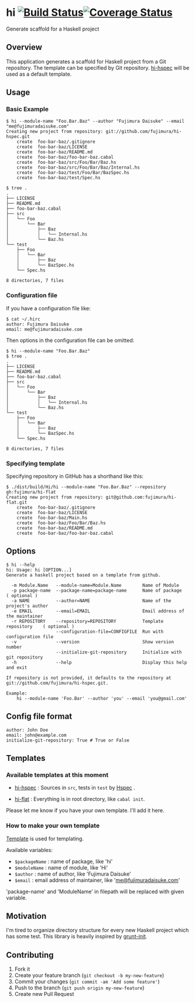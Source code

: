 hi [![Build Status](https://travis-ci.org/fujimura/hi.png?branch=master)](https://travis-ci.org/fujimura/hi)[![Coverage Status](https://coveralls.io/repos/fujimura/hi/badge.png)](https://coveralls.io/r/fujimura/hi)
===========

Generate scaffold for a Haskell project

## Overview

This application generates a scaffold for Haskell project from a Git repository.
The template can be specified by Git repository. [hi-hspec](https://github.com/fujimura/hi-hspec) will be used as a default template.

## Usage

### Basic Example

```
$ hi --module-name "Foo.Bar.Baz" --author "Fujimura Daisuke" --email "me@fujimuradaisuke.com"
Creating new project from repository: git://github.com/fujimura/hi-hspec.git
    create  foo-bar-baz/.gitignore
    create  foo-bar-baz/LICENSE
    create  foo-bar-baz/README.md
    create  foo-bar-baz/foo-bar-baz.cabal
    create  foo-bar-baz/src/Foo/Bar/Baz.hs
    create  foo-bar-baz/src/Foo/Bar/Baz/Internal.hs
    create  foo-bar-baz/test/Foo/Bar/BazSpec.hs
    create  foo-bar-baz/test/Spec.hs

$ tree .
.
├── LICENSE
├── README.md
├── foo-bar-baz.cabal
├── src
│   └── Foo
│       └── Bar
│           ├── Baz
│           │   └── Internal.hs
│           └── Baz.hs
└── test
    ├── Foo
    │   └── Bar
    │       ├── Baz
    │       └── BazSpec.hs
    └── Spec.hs

8 directories, 7 files
```

### Configuration file

If you have a configuration file like:

```
$ cat ~/.hirc
author: Fujimura Daisuke
email: me@fujimuradaisuke.com
```

Then options in the configuration file can be omitted:

```
$ hi --module-name "Foo.Bar.Baz"
$ tree .
.
├── LICENSE
├── README.md
├── foo-bar-baz.cabal
├── src
│   └── Foo
│       └── Bar
│           ├── Baz
│           │   └── Internal.hs
│           └── Baz.hs
└── test
    ├── Foo
    │   └── Bar
    │       ├── Baz
    │       └── BazSpec.hs
    └── Spec.hs

8 directories, 7 files
```

### Specifying template

Specifying repository in GitHub has a shorthand like this:

```
$ ./dist/build/Hi/hi --module-name "Foo.Bar.Baz" --repository gh:fujimura/hi-flat
Creating new project from repository: git@github.com:fujimura/hi-flat.git
    create  foo-bar-baz/.gitignore
    create  foo-bar-baz/LICENSE
    create  foo-bar-baz/Main.hs
    create  foo-bar-baz/Foo/Bar/Baz.hs
    create  foo-bar-baz/README.md
    create  foo-bar-baz/foo-bar-baz.cabal
```

## Options

```
$ hi --help
hi: Usage: hi [OPTION...]
Generate a haskell project based on a template from github.

  -m Module.Name   --module-name=Module.Name        Name of Module
  -p package-name  --package-name=package-name      Name of package        ( optional )
  -a NAME          --author=NAME                    Name of the project's author
  -e EMAIL         --email=EMAIL                    Email address of the maintainer
  -r REPOSITORY    --repository=REPOSITORY          Template repository    ( optional )
                   --configuration-file=CONFIGFILE  Run with configuration file
  -v               --version                        Show version number
                   --initialize-git-repository      Initialize with git repository
  -h               --help                           Display this help and exit

If repository is not provided, it defaults to the repository at
git://github.com/fujimura/hi-hspec.git.

Example:
    hi --module-name 'Foo.Bar' --author 'you' --email 'you@gmail.com'
```

## Config file format

```
author: John Doe
email: john@example.com
initialize-git-repository: True # True or False
```

## Templates

### Available templates at this moment

- [hi-hspec](https://github.com/fujimura/hi-hspec) : Sources in `src`, tests in `test` by [Hspec](https://github.com/hspec/hspec) .

- [hi-flat](https://github.com/fujimura/hi-flat) : Everything is in root directory, like `cabal init`.

Please let me know if you have your own template. I'll add it here.

### How to make your own template

[Template](http://hackage.haskell.org/package/template) is used for templating.

Available variables:

- `$packageName` : name of package, like 'hi'
- `$moduleName` : name of module, like 'Hi'
- `$author` : name of author, like 'Fujimura Daisuke'
- `$email` : email address of maintainer, like 'me@fujimuradaisuke.com'

'package-name' and 'ModuleName' in filepath will be replaced with given variable.

## Motivation

I'm tired to organize directory structure for every new Haskell project which has some test.
This library is heavily inspired by [grunt-init](https://github.com/gruntjs/grunt-init).

## Contributing

1. Fork it
2. Create your feature branch (`git checkout -b my-new-feature`)
3. Commit your changes (`git commit -am 'Add some feature'`)
4. Push to the branch (`git push origin my-new-feature`)
5. Create new Pull Request
